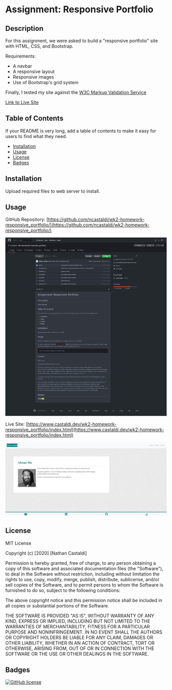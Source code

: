 # Assignment: Responsive Portfolio

## Description 

For this assignment, we were asked to build a "responsive portfolio" site with HTML, CSS, and Bootstrap.

Requirements:
- A navbar
- A responsive layout
- Responsive images
- Use of Bootstrap's grid system

Finally, I tested my site against the [W3C Markup Validation Service](https://validator.w3.org/)

[Link to Live Site](https://www.castaldi.dev/wk2-homework-responsive_portfolio/index.html)


## Table of Contents

If your README is very long, add a table of contents to make it easy for users to find what they need.

* [Installation](#installation)
* [Usage](#usage)
* [License](#license)
* [Badges](#badges)


## Installation

Upload required files to web server to install.

## Usage 

GitHub Repository: [https://github.com/ncastaldi/wk2-homework-responsive_portfolio/](https://github.com/ncastaldi/wk2-homework-responsive_portfolio/)

![Repo Screenshot](assets/img/reposcreenshot.png)

Live Site: [https://www.castaldi.dev/wk2-homework-responsive_portfolio/index.html](https://www.castaldi.dev/wk2-homework-responsive_portfolio/index.html)

![Site Screenshot](assets/img/sitescreenshot.png)

## License

MIT License

Copyright (c) [2020] [Nathan Castaldi]

Permission is hereby granted, free of charge, to any person obtaining a copy
of this software and associated documentation files (the "Software"), to deal
in the Software without restriction, including without limitation the rights
to use, copy, modify, merge, publish, distribute, sublicense, and/or sell
copies of the Software, and to permit persons to whom the Software is
furnished to do so, subject to the following conditions:

The above copyright notice and this permission notice shall be included in all
copies or substantial portions of the Software.

THE SOFTWARE IS PROVIDED "AS IS", WITHOUT WARRANTY OF ANY KIND, EXPRESS OR
IMPLIED, INCLUDING BUT NOT LIMITED TO THE WARRANTIES OF MERCHANTABILITY,
FITNESS FOR A PARTICULAR PURPOSE AND NONINFRINGEMENT. IN NO EVENT SHALL THE
AUTHORS OR COPYRIGHT HOLDERS BE LIABLE FOR ANY CLAIM, DAMAGES OR OTHER
LIABILITY, WHETHER IN AN ACTION OF CONTRACT, TORT OR OTHERWISE, ARISING FROM,
OUT OF OR IN CONNECTION WITH THE SOFTWARE OR THE USE OR OTHER DEALINGS IN THE
SOFTWARE.


## Badges

[![GitHub license](https://img.shields.io/github/license/ncastaldi/wk2-homework-responsive_portfolio)](https://github.com/ncastaldi/wk2-homework-responsive_portfolio/blob/main/license.txt)